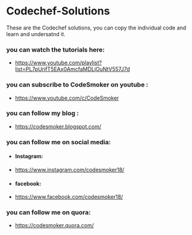 # Codechef-Solutions
These are the Codechef solutions, you can copy the individual code and learn and undersatnd it.
### you can watch the tutorials here: 
* https://www.youtube.com/playlist?list=PL7pUrifT5EAx0AmcfaMDLjOuNtV557J7d
### you can subscribe to CodeSmoker on youtube :
* https://www.youtube.com/c/CodeSmoker
### you can follow my blog : 
* https://codesmoker.blogspot.com/
### you can follow me on social media: 
* #### Instagram: 
* https://www.instagram.com/codesmoker18/ 
* #### facebook: 
* https://www.facebook.com/codesmoker18/
### you can follow me on quora: 
* https://codesmoker.quora.com/
